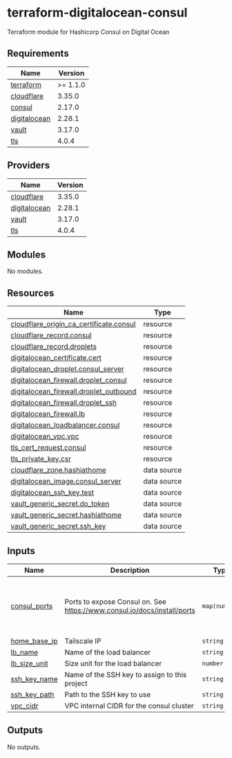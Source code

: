 # terraform-digitalocean-consul
Terraform module for Hashicorp Consul on Digital Ocean

<!-- BEGIN_TF_DOCS -->
## Requirements

| Name | Version |
|------|---------|
| <a name="requirement_terraform"></a> [terraform](#requirement\_terraform) | >= 1.1.0 |
| <a name="requirement_cloudflare"></a> [cloudflare](#requirement\_cloudflare) | 3.35.0 |
| <a name="requirement_consul"></a> [consul](#requirement\_consul) | 2.17.0 |
| <a name="requirement_digitalocean"></a> [digitalocean](#requirement\_digitalocean) | 2.28.1 |
| <a name="requirement_vault"></a> [vault](#requirement\_vault) | 3.17.0 |
| <a name="requirement_tls"></a> [tls](#requirement\_tls) | 4.0.4 |

## Providers

| Name | Version |
|------|---------|
| <a name="provider_cloudflare"></a> [cloudflare](#provider\_cloudflare) | 3.35.0 |
| <a name="provider_digitalocean"></a> [digitalocean](#provider\_digitalocean) | 2.28.1 |
| <a name="provider_vault"></a> [vault](#provider\_vault) | 3.17.0 |
| <a name="provider_tls"></a> [tls](#provider\_tls) | 4.0.4 |

## Modules

No modules.

## Resources

| Name | Type |
|------|------|
| [cloudflare_origin_ca_certificate.consul](https://registry.terraform.io/providers/cloudflare/cloudflare/3.35.0/docs/resources/origin_ca_certificate) | resource |
| [cloudflare_record.consul](https://registry.terraform.io/providers/cloudflare/cloudflare/3.35.0/docs/resources/record) | resource |
| [cloudflare_record.droplets](https://registry.terraform.io/providers/cloudflare/cloudflare/3.35.0/docs/resources/record) | resource |
| [digitalocean_certificate.cert](https://registry.terraform.io/providers/digitalocean/digitalocean/2.28.1/docs/resources/certificate) | resource |
| [digitalocean_droplet.consul_server](https://registry.terraform.io/providers/digitalocean/digitalocean/2.28.1/docs/resources/droplet) | resource |
| [digitalocean_firewall.droplet_consul](https://registry.terraform.io/providers/digitalocean/digitalocean/2.28.1/docs/resources/firewall) | resource |
| [digitalocean_firewall.droplet_outbound](https://registry.terraform.io/providers/digitalocean/digitalocean/2.28.1/docs/resources/firewall) | resource |
| [digitalocean_firewall.droplet_ssh](https://registry.terraform.io/providers/digitalocean/digitalocean/2.28.1/docs/resources/firewall) | resource |
| [digitalocean_firewall.lb](https://registry.terraform.io/providers/digitalocean/digitalocean/2.28.1/docs/resources/firewall) | resource |
| [digitalocean_loadbalancer.consul](https://registry.terraform.io/providers/digitalocean/digitalocean/2.28.1/docs/resources/loadbalancer) | resource |
| [digitalocean_vpc.vpc](https://registry.terraform.io/providers/digitalocean/digitalocean/2.28.1/docs/resources/vpc) | resource |
| [tls_cert_request.consul](https://registry.terraform.io/providers/hashicorp/tls/4.0.4/docs/resources/cert_request) | resource |
| [tls_private_key.csr](https://registry.terraform.io/providers/hashicorp/tls/4.0.4/docs/resources/private_key) | resource |
| [cloudflare_zone.hashiathome](https://registry.terraform.io/providers/cloudflare/cloudflare/3.35.0/docs/data-sources/zone) | data source |
| [digitalocean_image.consul_server](https://registry.terraform.io/providers/digitalocean/digitalocean/2.28.1/docs/data-sources/image) | data source |
| [digitalocean_ssh_key.test](https://registry.terraform.io/providers/digitalocean/digitalocean/2.28.1/docs/data-sources/ssh_key) | data source |
| [vault_generic_secret.do_token](https://registry.terraform.io/providers/hashicorp/vault/3.17.0/docs/data-sources/generic_secret) | data source |
| [vault_generic_secret.hashiathome](https://registry.terraform.io/providers/hashicorp/vault/3.17.0/docs/data-sources/generic_secret) | data source |
| [vault_generic_secret.ssh_key](https://registry.terraform.io/providers/hashicorp/vault/3.17.0/docs/data-sources/generic_secret) | data source |

## Inputs

| Name | Description | Type | Default | Required |
|------|-------------|------|---------|:--------:|
| <a name="input_consul_ports"></a> [consul\_ports](#input\_consul\_ports) | Ports to expose Consul on. See https://www.consul.io/docs/install/ports | `map(number)` | <pre>{<br>  "dns": 8600,<br>  "http": 8500,<br>  "serf-lan": 8301,<br>  "server": 8300<br>}</pre> | no |
| <a name="input_home_base_ip"></a> [home\_base\_ip](#input\_home\_base\_ip) | Tailscale IP | `string` | n/a | yes |
| <a name="input_lb_name"></a> [lb\_name](#input\_lb\_name) | Name of the load balancer | `string` | `"consul-lb"` | no |
| <a name="input_lb_size_unit"></a> [lb\_size\_unit](#input\_lb\_size\_unit) | Size unit for the load balancer | `number` | `1` | no |
| <a name="input_ssh_key_name"></a> [ssh\_key\_name](#input\_ssh\_key\_name) | Name of the SSH key to assign to this project | `string` | `"consul-key"` | no |
| <a name="input_ssh_key_path"></a> [ssh\_key\_path](#input\_ssh\_key\_path) | Path to the SSH key to use | `string` | `"~/.ssh/dokey.pub"` | no |
| <a name="input_vpc_cidr"></a> [vpc\_cidr](#input\_vpc\_cidr) | VPC internal CIDR for the consul cluster | `string` | `"10.10.20.0/24"` | no |

## Outputs

No outputs.
<!-- END_TF_DOCS -->